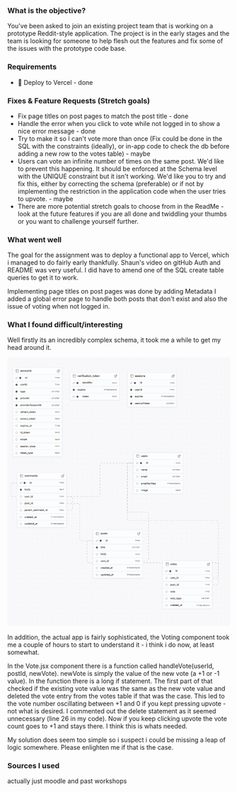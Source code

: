 ### What is the objective?

You've been asked to join an existing project team that is working on a prototype Reddit-style application. The project is in the early stages and the team is looking for someone to help flesh out the features and fix some of the issues with the prototype code base.

### Requirements

- 🎯 Deploy to Vercel - done

### Fixes & Feature Requests (Stretch goals)

- Fix page titles on post pages to match the post title - done
- Handle the error when you click to vote while not logged in to show a nice error message - done
- Try to make it so I can't vote more than once (Fix could be done in the SQL with the constraints (ideally), or in-app code to check the db before adding a new row to the votes table) - maybe
- Users can vote an infinite number of times on the same post. We'd like to prevent this happening. It should be enforced at the Schema level with the UNIQUE constraint but it isn't working. We'd like you to try and fix this, either by correcting the schema (preferable) or if not by implementing the restriction in the application code when the user tries to upvote. - maybe
- There are more potential stretch goals to choose from in the ReadMe - look at the future features if you are all done and twiddling your thumbs or you want to challenge yourself further.

### What went well

The goal for the assignment was to deploy a functional app to Vercel, which i managed to do fairly early thankfully. Shaun's video on gitHub Auth and README was very useful. I did have to amend one of the SQL create table queries to get it to work.

Implementing page titles on post pages was done by adding Metadata
I added a global error page to handle both posts that don't exist and also the issue of voting when not logged in.

### What I found difficult/interesting

Well firstly its an incredibly complex schema, it took me a while to get my head around it.

![Schema](./screenshots/didit-schema2.png)

In addition, the actual app is fairly sophisticated, the Voting component took me a couple of hours to start to understand it - i think i do now, at least somewhat.

In the Vote.jsx component there is a function called handleVote(userId, postId, newVote). newVote is simply the value of the new vote (a +1 or -1 value).
In the function there is a long if statement. The first part of that checked if the existing vote value was the same as the new vote value and deleted the vote entry from the votes table if that was the case. This led to the vote number oscillating between +1 and 0 if you kept pressing upvote - not what is desired.
I commented out the delete statement as it seemed unnecessary (line 26 in my code). Now if you keep clicking upvote the vote count goes to +1 and stays there. I think this is whats needed.

My solution does seem too simple so i suspect i could be missing a leap of logic somewhere. Please enlighten me if that is the case.

### Sources I used

actually just moodle and past workshops
